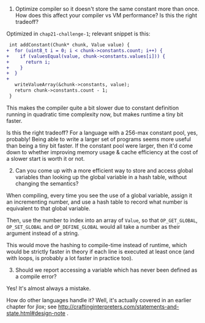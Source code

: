 1. Optimize compiler so it doesn't store the same constant more than once. How does this affect your compiler vs VM performance? Is this the right tradeoff?

Optimized in `chap21-challenge-1`; relevant snippet is this:

```diff
 int addConstant(Chunk* chunk, Value value) {
+  for (uint8_t i = 0; i < chunk->constants.count; i++) {
+    if (valuesEqual(value, chunk->constants.values[i])) {
+      return i;
+    }
+  }
+
   writeValueArray(&chunk->constants, value);
   return chunk->constants.count - 1;
 }
```

This makes the compiler quite a bit slower due to constant definition running in quadratic time
complexity now, but makes runtime a tiny bit faster.

Is this the right tradeoff? For a language with a 256-max constant pool, yes, probably! Being able
to write a larger set of programs seems more useful than being a tiny bit faster. If the constant
pool were larger, then it'd come down to whether improving memory usage & cache efficiency at the
cost of a slower start is worth it or not.

2. Can you come up with a more efficient way to store and access global variables than looking up
the global variable in a hash table, without changing the semantics?

When compiling, every time you see the use of a global variable, assign it an incrementing number,
and use a hash table to record what number is equivalent to that global variable.

Then, use the number to index into an array of `Value`, so that `OP_GET_GLOBAL`, `OP_SET_GLOBAL` and
`OP_DEFINE_GLOBAL` would all take a number as their argument instead of a string.

This would move the hashing to compile-time instead of runtime, which would be strictly faster in
theory if each line is executed at least once (and with loops, is probably a lot faster in practice
too).

3. Should we report accessing a variable which has never been defined as a compile error?

Yes! It's almost always a mistake.

How do other languages handle it? Well, it's actually covered in an earlier chapter for jlox; see
http://craftinginterpreters.com/statements-and-state.html#design-note .
